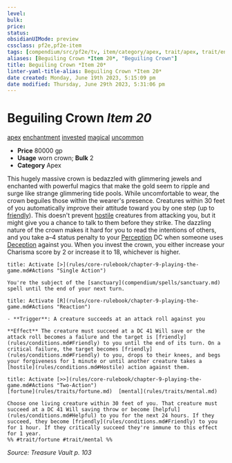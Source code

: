 ```yaml
---
level:
bulk:
price:
status:
obsidianUIMode: preview
cssclass: pf2e,pf2e-item
tags: [compendium/src/pf2e/tv, item/category/apex, trait/apex, trait/enchantment, trait/invested, trait/magical, trait/uncommon]
aliases: [Beguiling Crown *Item 20*, "Beguiling Crown"]
title: Beguiling Crown *Item 20*
linter-yaml-title-alias: Beguiling Crown *Item 20*
date created: Monday, June 19th 2023, 5:15:09 pm
date modified: Thursday, June 29th 2023, 5:31:06 pm
---
```


# Beguiling Crown *Item 20*

[apex](rules/traits/apex.md) [enchantment](rules/traits/enchantment.md) [invested](rules/traits/invested.md) [magical](rules/traits/magical.md) [uncommon](rules/traits/uncommon.md)  

- **Price** 80000 gp
- **Usage** worn crown; **Bulk** 2
- **Category** Apex

This hugely massive crown is bedazzled with glimmering jewels and enchanted with powerful magics that make the gold seem to ripple and surge like strange glimmering tide pools. While uncomfortable to wear, the crown beguiles those within the wearer's presence. Creatures within 30 feet of you automatically improve their attitude toward you by one step (up to [friendly](rules/conditions.md#Friendly)). This doesn't prevent [hostile](rules/conditions.md#Hostile) creatures from attacking you, but it might give you a chance to talk to them before they strike. The dazzling nature of the crown makes it hard for you to read the intentions of others, and you take a–4 status penalty to your [Perception](compendium/skills.md#Perception) DC when someone uses [Deception](compendium/skills.md#Deception) against you. When you invest the crown, you either increase your Charisma score by 2 or increase it to 18, whichever is higher.

```ad-embed-ability
title: Activate [>](rules/core-rulebook/chapter-9-playing-the-game.md#Actions "Single Action")

You're the subject of the [sanctuary](compendium/spells/sanctuary.md) spell until the end of your next turn.
```

```ad-embed-ability
title: Activate [R](rules/core-rulebook/chapter-9-playing-the-game.md#Actions "Reaction")

- **Trigger**: A creature succeeds at an attack roll against you

**Effect** The creature must succeed at a DC 41 Will save or the attack roll becomes a failure and the target is [friendly](rules/conditions.md#Friendly) to you until the end of its turn. On a critical failure, the target becomes [friendly](rules/conditions.md#Friendly) to you, drops to their knees, and begs your forgiveness for 1 minute or until another creature takes a [hostile](rules/conditions.md#Hostile) action against them.
```

```ad-embed-ability
title: Activate [>>](rules/core-rulebook/chapter-9-playing-the-game.md#Actions "Two-Action")
[fortune](rules/traits/fortune.md)  [mental](rules/traits/mental.md)  

Choose one living creature within 30 feet of you. That creature must succeed at a DC 41 Will saving throw or become [helpful](rules/conditions.md#Helpful) to you for the next 24 hours. If they succeed, they become [friendly](rules/conditions.md#Friendly) to you for 1 hour. If they critically succeed they're immune to this effect for 1 year.  
%% #trait/fortune #trait/mental %%
```

*Source: Treasure Vault p. 103*
